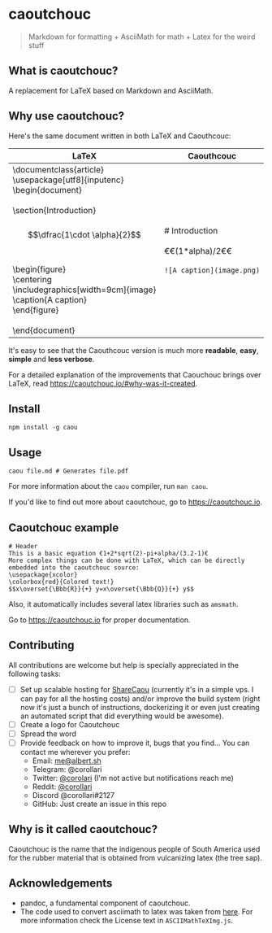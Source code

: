 # caoutchouc

> Markdown for formatting + AsciiMath for math + Latex for the weird stuff

## What is caoutchouc?
A replacement for LaTeX based on Markdown and AsciiMath.

## Why use caoutchouc?
Here's the same document written in both LaTeX and Caouthcouc:

| LaTeX                                                                                                                                                                                                                                                                                                                                         | Caouthcouc                                                                 |
|-----------------------------------------------------------------------------------------------------------------------------------------------------------------------------------------------------------------------------------------------------------------------------------------------------------------------------------------------|----------------------------------------------------------------------------|
| \documentclass{article}<br> \usepackage[utf8]{inputenc}<br> \begin{document}<br> <br>     \section{Introduction}<br> <br>     $$\dfrac{1\cdot \alpha}{2}$$<br> <br>     \begin{figure}<br>         \centering<br>         \includegraphics[width=9cm]{image}<br>         \caption{A caption}<br>     \end{figure}<br> <br> \end{document}<br> | # Introduction<br> <br> €€(1*alpha)/2€€<br> <br> `![A caption](image.png)` |

It's easy to see that the Caouthcouc version is much more **readable**, **easy**, **simple** and **less verbose**.

For a detailed explanation of the improvements that Caouchouc brings over LaTeX, read <https://caoutchouc.io/#why-was-it-created>.

## Install
```
npm install -g caou
```

## Usage
```
caou file.md # Generates file.pdf
```

For more information about the `caou` compiler, run `man caou`.

If you'd like to find out more about caoutchouc, go to <https://caoutchouc.io>.

## Caoutchouc example
```
# Header
This is a basic equation €1+2*sqrt(2)-pi+alpha/(3.2-1)€  
More complex things can be done with LaTeX, which can be directly embedded into the caoutchouc source:
\usepackage{xcolor}
\colorbox{red}{Colored text!}
$$x\overset{\Bbb{R}}{+} y=x\overset{\Bbb{Q}}{+} y$$
```
Also, it automatically includes several latex libraries such as `amsmath`.

Go to <https://caoutchouc.io> for proper documentation.

## Contributing
All contributions are welcome but help is specially appreciated in the following tasks:
- [ ] Set up scalable hosting for [ShareCaou](https://github.com/corollari/sharecaou) (currently it's in a simple vps. I can pay for all the hosting costs) and/or improve the build system (right now it's just a bunch of instructions, dockerizing it or even just creating an automated script that did everything would be awesome).
- [ ] Create a logo for Caoutchouc
- [ ] Spread the word
- [ ] Provide feedback on how to improve it, bugs that you find... You can contact me wherever you prefer:
  - Email: <me@albert.sh>
  - Telegram: @corollari
  - Twitter: [@corolari](https://twitter.com/corolari) (I'm not active but notifications reach me)
  - Reddit: [@corollari](https://www.reddit.com/user/corollari)
  - Discord @corollari#2127
  - GitHub: Just create an issue in this repo

## Why is it called caoutchouc?
Caoutchouc is the name that the indigenous people of South America used for the rubber material that is obtained from vulcanizing latex (the tree sap).

## Acknowledgements
- pandoc, a fundamental component of caoutchouc.
- The code used to convert asciimath to latex was taken from [here](https://github.com/asciimath/asciimathml/blob/master/asciimath-based/ASCIIMathTeXImg.js). For more information check the License text in `ASCIIMathTeXImg.js`.

